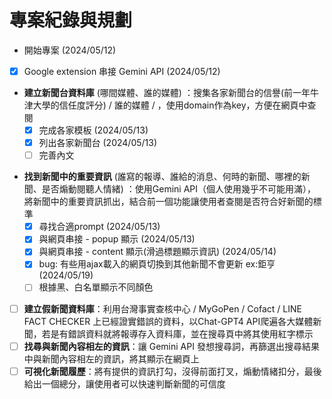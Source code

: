 # 專案紀錄與規劃

- 開始專案 (2024/05/12)
- [x] Google extension 串接 Gemini API (2024/05/12)
<!-- 實作時將網址一格一格縮去對比資料庫，避免會有同一個域名但不同系統的(例如天下和獨立評論) -->
- **建立新聞台資料庫** (哪間媒體、誰的媒體) ：搜集各家新聞台的信譽(前一年牛津大學的信任度評分) / 誰的媒體 / ，使用domain作為key，方便在網頁中查閱
  - [x] 完成各家模板 (2024/05/13)
  - [x] 列出各家新聞台 (2024/05/13)
  - [ ] 完善內文
<!-- 為什麼要用根據網址去個別儲存網站資訊？ 想到可能有些人會一次開數個分頁，這樣就不用重跑 -->
- **找到新聞中的重要資訊** (誰寫的報導、誰給的消息、何時的新聞、哪裡的新聞、是否煽動閱聽人情緒) ：使用Gemini API（個人使用幾乎不可能用滿），將新聞中的重要資訊抓出，結合前一個功能讓使用者查閱是否符合好新聞的標準
  - [x] 尋找合適prompt (2024/05/13)
  - [x] 與網頁串接 - popup 顯示 (2024/05/13)
  - [x] 與網頁串接 - content 顯示(滑過標題顯示資訊) (2024/05/14)
  - [x] bug: 有些用ajax載入的網頁切換到其他新聞不會更新 ex:鉅亨 (2024/05/19)
  - [ ] 根據黑、白名單顯示不同顏色
- [ ] **建立假新聞資料庫**：利用台灣事實查核中心 / MyGoPen / Cofact / LINE FACT CHECKER 上已經證實錯誤的資料，以Chat-GPT4 API爬遍各大媒體新聞，若是有錯誤資料就將報導存入資料庫，並在搜尋頁中將其使用紅字標示
- [ ] **找尋與新聞內容相左的資訊**：讓 Gemini API 發想搜尋詞，再篩選出搜尋結果中與新聞內容相左的資訊，將其顯示在網頁上
- [ ] **可視化新聞履歷**：將有提供的資訊打勾，沒得前面打叉，煽動情緒扣分，最後給出一個總分，讓使用者可以快速判斷新聞的可信度
